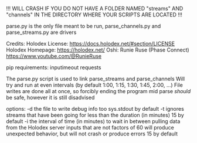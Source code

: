 !!! WILL CRASH IF YOU DO NOT HAVE A FOLDER NAMED "streams" AND "channels" IN THE DIRECTORY WHERE YOUR SCRIPTS ARE LOCATED !!!

parse.py is the only file meant to be run, parse_channels.py and parse_streams.py are drivers

Credits: 
      Holodex License: https://docs.holodex.net/#section/LICENSE
      Holodex Homepage: https://holodex.net/
      Oshi: Runie Ruse (Phase Connect) https://www.youtube.com/@RunieRuse

pip requirements:
      inputimeout
      requests

The parse.py script is used to link parse_streams and parse_channels
Will try and run at even intervals (by default 1:00, 1:15, 1:30, 1:45, 2:00, ...)
File writes are done all at once, so forcibly ending the program mid parse *should* be safe, however it is still disadvised

options:
   -d <filename>
       the file to write debug info too 
       sys.stdout by default
   -t <throwaway duration>
       ignores streams that have been going for less than the duration (in minutes) 
       15 by default
   -i <check interval>
       the interval of time (in minutes) to wait in between pulling data from the Holodex server
       inputs that are not factors of 60 will produce unexpected behavior, but will not crash or produce errors
       15 by default
